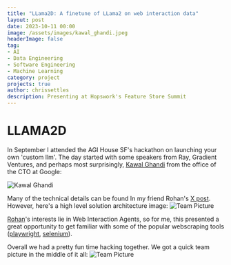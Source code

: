 ```yaml
---
title: "LLama2D: A finetune of LLama2 on web interaction data"
layout: post
date: 2023-10-11 00:00
image: /assets/images/kawal_ghandi.jpeg
headerImage: false
tag:
- AI
- Data Engineering
- Software Engineering
- Machine Learning
category: project
projects: true
author: chrissettles
description: Presenting at Hopswork's Feature Store Summit
---
```

# LLAMA2D

In September I attended the AGI House SF's hackathon on launching your own 'custom llm'. The day started with some speakers from Ray, Gradient Ventures, and perhaps most surprisingly, [Kawal Ghandi](https://www.linkedin.com/in/kgandhi/) from the office of the CTO at Google: 


![Kawal Ghandi](https://raw.githubusercontent.com/neverSettles/neverSettles.github.io/gh-pages/assets/images/kawal_ghandi.jpeg)


Many of the technical details can be found In my friend Rohan's [X post](https://x.com/khoomeik/status/1753511199877333254?s=20). 
However, here's a high level solution architecture image:
![Team Picture](https://raw.githubusercontent.com/neverSettles/neverSettles.github.io/gh-pages/assets/images/llama2d_solution.jpeg)

[Rohan](https://rpandey.tech/)'s interests lie in Web Interaction Agents, so for me, this presented a great opportunity to get familiar with some of the popular webscraping tools ([playwright](https://github.com/microsoft/playwright-python), [selenium](https://www.geeksforgeeks.org/selenium-python-tutorial/)). 


Overall we had a pretty fun time hacking together. We got a quick team picture in the middle of it all:
![Team Picture](https://raw.githubusercontent.com/neverSettles/neverSettles.github.io/gh-pages/assets/images/llama2d_teampic.jpeg)

